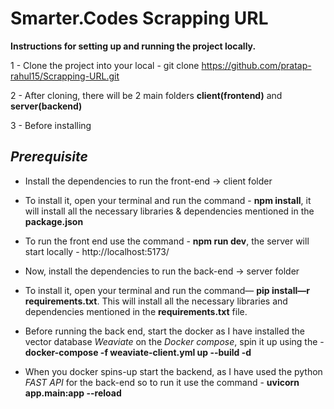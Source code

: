 # Smarter.Codes Scrapping URL

**Instructions for setting up and running the project locally.**

1 -  Clone the project into your local - git clone https://github.com/pratap-rahul15/Scrapping-URL.git

2 -  After cloning, there will be 2 main folders **client(frontend)** and **server(backend)**

3 - Before installing 

   ***Prerequisite***
   ---
   - Install the dependencies to run the front-end -> client folder
     
   - To install it, open your terminal and run the command - **npm install**, it will install all the necessary libraries & dependencies mentioned in the **package.json**

   - To run the front end use the command - **npm run dev**, the server will start locally -  http://localhost:5173/

   - Now, install the dependencies to run the back-end -> server folder

   - To install it, open your terminal and run the command— **pip install—r requirements.txt**. This will install all the necessary libraries and dependencies mentioned in the **requirements.txt** file.

   - Before running the back end, start the docker as I have installed the vector database *Weaviate* on the *Docker compose*, spin it up using the - **docker-compose -f weaviate-client.yml up --build -d**

   - When you docker spins-up start the backend, as I have used the python *FAST API* for the back-end so to run it use the command - **uvicorn app.main:app --reload**
